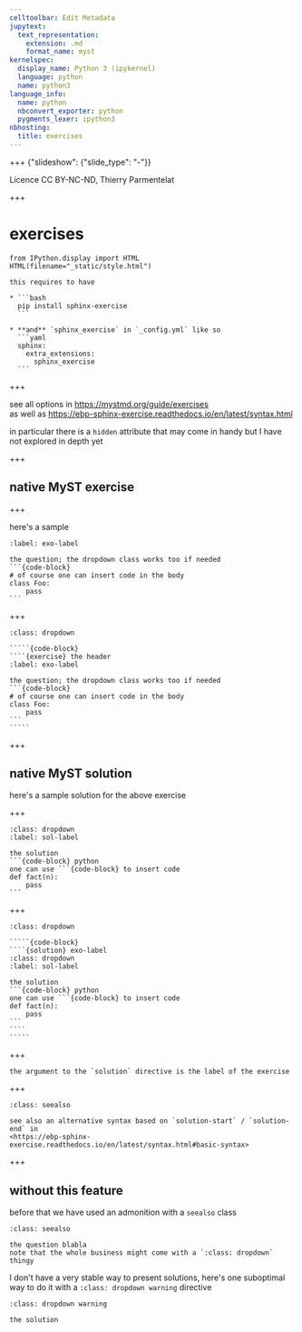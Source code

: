 ```yaml
---
celltoolbar: Edit Metadata
jupytext:
  text_representation:
    extension: .md
    format_name: myst
kernelspec:
  display_name: Python 3 (ipykernel)
  language: python
  name: python3
language_info:
  name: python
  nbconvert_exporter: python
  pygments_lexer: ipython3
nbhosting:
  title: exercises
---
```


+++ {"slideshow": {"slide_type": "-"}}

Licence CC BY-NC-ND, Thierry Parmentelat

+++

# exercises

```{code-cell} ipython3
from IPython.display import HTML
HTML(filename="_static/style.html")
```

````{warning}
this requires to have

* ```bash
  pip install sphinx-exercise
  ```

* **and** `sphinx_exercise` in `_config.yml` like so
  ```yaml
  sphinx:
    extra_extensions:
      sphinx_exercise
  ```
````

+++

see all options in <https://mystmd.org/guide/exercises>  
as well as <https://ebp-sphinx-exercise.readthedocs.io/en/latest/syntax.html>

in particular there is a `hidden` attribute that may come in handy but I have not explored in depth yet

+++

## native MyST exercise

+++

here's a sample

````{exercise} the header
:label: exo-label

the question; the dropdown class works too if needed
```{code-block}
# of course one can insert code in the body
class Foo:
    pass
```
````

+++

``````{admonition} the code for this output
:class: dropdown

`````{code-block}
````{exercise} the header
:label: exo-label

the question; the dropdown class works too if needed
```{code-block}
# of course one can insert code in the body
class Foo:
    pass
```
`````
``````

+++

## native MyST solution

here's a sample solution for the above exercise

+++

````{solution} exo-label
:class: dropdown
:label: sol-label

the solution
```{code-block} python
one can use ```{code-block} to insert code
def fact(n):
    pass
```
````

+++

``````{admonition} the code for this output
:class: dropdown

`````{code-block}
````{solution} exo-label
:class: dropdown
:label: sol-label

the solution
```{code-block} python
one can use ```{code-block} to insert code
def fact(n):
    pass
```
````
`````
``````

+++

````{warning}
the argument to the `solution` directive is the label of the exercise
````

+++

````{admonition} autre syntaxe
:class: seealso

see also an alternative syntax based on `solution-start` / `solution-end` in  
<https://ebp-sphinx-exercise.readthedocs.io/en/latest/syntax.html#basic-syntax>
````

+++

## without this feature

before that we have used an admonition with a `seealso` class

```{admonition} exercise: the topic
:class: seealso

the question blabla  
note that the whole business might come with a `:class: dropdown` thingy
```

I don't have a very stable way to present solutions, here's one suboptimal way to do it with a 
`:class: dropdown warning` directive

```{admonition} solution
:class: dropdown warning

the solution
````
